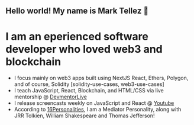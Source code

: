## Hello world! My name is Mark Tellez 👋

# I am an eperienced software developer who loved web3 and blockchain

- I focus mainly on web3 apps built using NextJS React, Ethers, Polygon, and of course, Solidity [solidity-use-cases, web3-use-cases]
- I teach JavaScript, React, Blockchain, and HTML/CSS via live mentorship @ [DevmentorLive]
- I release screencasts weekly on JavaScript and React @ [Youtube]
- According to [16Personalities], I am a Mediator Personality, along with JRR Tolkien, William Shakespeare and Thomas Jefferson!

[devmentorlive]: https://devmentor.live/?utm_source=github&utm_medium=readme&utm_campaign=about%20me
[youtube]: https://youtube.com/c/devmentorlive?utm_source=github&utm_medium=readme&utm_campaign=about%20me
[16personalities]: https://www.16personalities.com/profiles/3cb740f62f842
[solidity-use-cases]: https://github.com/marktellez/solidity-use-cases
[web3-use-cases]: https://github.com/marktellez/web3-use-cases
